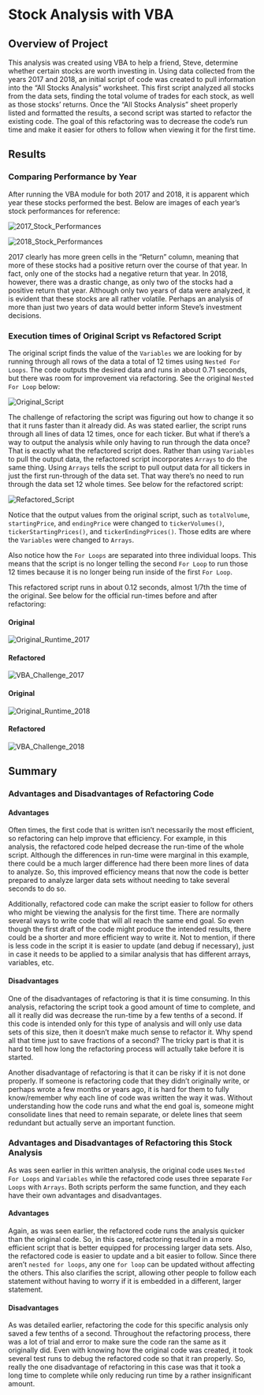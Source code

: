 # Stock Analysis with VBA

## Overview of Project
This analysis was created using VBA to help a friend, Steve, determine whether certain stocks are worth investing in. Using data collected from the years 2017 and 2018, an initial script of code was created to pull information into the “All Stocks Analysis” worksheet. This first script analyzed all stocks from the data sets, finding the total volume of trades for each stock, as well as those stocks’ returns. Once the “All Stocks Analysis” sheet properly listed and formatted the results, a second script was started to refactor the existing code. The goal of this refactoring was to decrease the code’s run time and make it easier for others to follow when viewing it for the first time.  

## Results
### Comparing Performance by Year
After running the VBA module for both 2017 and 2018, it is apparent which year these stocks performed the best. Below are images of each year’s stock performances for reference:

![2017_Stock_Performances](https://user-images.githubusercontent.com/94764735/147011821-a01d3fd3-becc-4b28-aed2-967dd1c1e724.png)

![2018_Stock_Performances](https://user-images.githubusercontent.com/94764735/147011831-c1706b72-0273-4c4f-a2a3-1c29048b6631.png)

2017 clearly has more green cells in the “Return” column, meaning that more of these stocks had a positive return over the course of that year. In fact, only one of the stocks had a negative return that year. In 2018, however, there was a drastic change, as only two of the stocks had a positive return that year. Although only two years of data were analyzed, it is evident that these stocks are all rather volatile. Perhaps an analysis of more than just two years of data would better inform Steve’s investment decisions.

### Execution times of Original Script vs Refactored Script
The original script finds the value of the `Variables` we are looking for by running through all rows of the data a total of 12 times using `Nested For Loops`. The code outputs the desired data and runs in about 0.71 seconds, but there was room for improvement via refactoring. See the original `Nested For Loop` below:

![Original_Script](https://user-images.githubusercontent.com/94764735/147011844-0bcb9e1c-3974-4090-a56d-63c70c93006c.png)

The challenge of refactoring the script was figuring out how to change it so that it runs faster than it already did. As was stated earlier, the script runs through all lines of data 12 times, once for each ticker. But what if there’s a way to output the analysis while only having to run through the data once? That is exactly what the refactored script does. Rather than using `Variables` to pull the output data, the refactored script incorporates `Arrays` to do the same thing. Using `Arrays` tells the script to pull output data for all tickers in just the first run-through of the data set. That way there’s no need to run through the data set 12 whole times. See below for the refactored script:

![Refactored_Script](https://user-images.githubusercontent.com/94764735/147011850-a4d47f9f-755d-429a-a672-d111566ad834.png)

Notice that the output values from the original script, such as `totalVolume`, `startingPrice`, and `endingPrice` were changed to `tickerVolumes()`, `tickerStartingPrices()`, and `tickerEndingPrices()`. Those edits are where the `Variables` were changed to `Arrays`. 

Also notice how the `For Loops` are separated into three individual loops. This means that the script is no longer telling the second `For Loop` to run those 12 times because it is no longer being run inside of the first `For Loop`. 

This refactored script runs in about 0.12 seconds, almost 1/7th the time of the original. See below for the official run-times before and after refactoring:

#### Original

![Original_Runtime_2017](https://user-images.githubusercontent.com/94764735/147011861-2e53a37f-6c26-461a-ae47-0e91aa864da0.png)

#### Refactored

![VBA_Challenge_2017](https://user-images.githubusercontent.com/94764735/147011870-643a2b52-1f62-475b-8b24-e4c67c3ba3c6.png)

#### Original

![Original_Runtime_2018](https://user-images.githubusercontent.com/94764735/147011883-50348045-b7a7-49ec-abff-1778212bce78.png)

#### Refactored

![VBA_Challenge_2018](https://user-images.githubusercontent.com/94764735/147011893-fa12f516-996d-4950-8415-263c2325a9a5.png)

## Summary

### Advantages and Disadvantages of Refactoring Code
#### Advantages
Often times, the first code that is written isn’t necessarily the most efficient, so refactoring can help improve that efficiency. For example, in this analysis, the refactored code helped decrease the run-time of the whole script. Although the differences in run-time were marginal in this example, there could be a much larger difference had there been more lines of data to analyze. So, this improved efficiency means that now the code is better prepared to analyze larger data sets without needing to take several seconds to do so.

Additionally, refactored code can make the script easier to follow for others who might be viewing the analysis for the first time. There are normally several ways to write code that will all reach the same end goal. So even though the first draft of the code might produce the intended results, there could be a shorter and more efficient way to write it. Not to mention, if there is less code in the script it is easier to update (and debug if necessary), just in case it needs to be applied to a similar analysis that has different arrays, variables, etc.
#### Disadvantages
One of the disadvantages of refactoring is that it is time consuming. In this analysis, refactoring the script took a good amount of time to complete, and all it really did was decrease the run-time by a few tenths of a second. If this code is intended only for this type of analysis and will only use data sets of this size, then it doesn’t make much sense to refactor it. Why spend all that time just to save fractions of a second? The tricky part is that it is hard to tell how long the refactoring process will actually take before it is started.

Another disadvantage of refactoring is that it can be risky if it is not done properly. If someone is refactoring code that they didn’t originally write, or perhaps wrote a few months or years ago, it is hard for them to fully know/remember why each line of code was written the way it was. Without understanding how the code runs and what the end goal is, someone might consolidate lines that need to remain separate, or delete lines that seem redundant but actually serve an important function. 

### Advantages and Disadvantages of Refactoring this Stock Analysis
As was seen earlier in this written analysis, the original code uses `Nested For Loops` and `Variables` while the refactored code uses three separate `For Loops` with `Arrays`. Both scripts perform the same function, and they each have their own advantages and disadvantages. 
#### Advantages
Again, as was seen earlier, the refactored code runs the analysis quicker than the original code. So, in this case, refactoring resulted in a more efficient script that is better equipped for processing larger data sets.
Also, the refactored code is easier to update and a bit easier to follow. Since there aren’t `nested for loops`, any one `for loop` can be updated without affecting the others. This also clarifies the script, allowing other people to follow each statement without having to worry if it is embedded in a different, larger statement.

#### Disadvantages
As was detailed earlier, refactoring the code for this specific analysis only saved a few tenths of a second. Throughout the refactoring process, there was a lot of trial and error to make sure the code ran the same as it originally did. Even with knowing how the original code was created, it took several test runs to debug the refactored code so that it ran properly. So, really the one disadvantage of refactoring in this case was that it took a long time to complete while only reducing run time by a rather insignificant amount.

